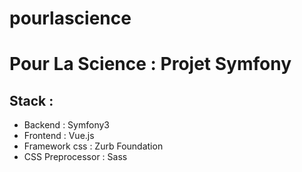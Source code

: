 pourlascience
=============
Pour La Science : Projet Symfony
=======


## Stack :
* Backend : Symfony3
* Frontend : Vue.js
* Framework css : Zurb Foundation
* CSS Preprocessor : Sass
